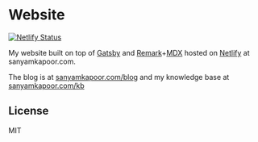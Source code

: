 # Website

[![Netlify Status](https://api.netlify.com/api/v1/badges/fce83868-4b4f-419a-b6f2-9d29f21062c6/deploy-status)](https://app.netlify.com/sites/sanyamkapoor/deploys)

My website built on top of [Gatsby](https://www.gatsbyjs.org) and [Remark](https://remark.js.org)+[MDX](https://mdxjs.com) hosted on [Netlify](https://www.netlify.com) at sanyamkapoor.com.

The blog is at [sanyamkapoor.com/blog](https://www.sanyamkapoor.com/blog) and my knowledge base at
[sanyamkapoor.com/kb](https://www.sanyamkapoor.com/kb)

## License

MIT
